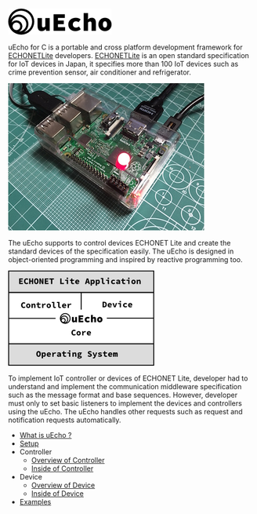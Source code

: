 ![logo](img/uecho_logo.png)

uEcho for C is a portable and cross platform development framework for [ECHONETLite][enet] developers. [ECHONETLite][enet] is an open standard specification for IoT devices in Japan, it specifies more than 100 IoT devices such as crime prevention sensor, air conditioner and refrigerator.

![RaspberyPi](doc/img/uecholight_raspberry_pi.jpg)

The uEcho supports to control devices ECHONET Lite and create the standard devices of the specification easily. The uEcho is designed in object-oriented programming and inspired by reactive programming too.

![framwork](doc/img/uecho_framework.png)

To implement IoT controller or devices of ECHONET Lite, developer had to understand and implement the communication middleware specification such as the message format and base sequences. However, developer must only to set basic listeners to implement the devices and controllers using the uEcho. The uEcho handles other requests such as request and notification requests automatically.

- [What is uEcho ?](doc/uecho_overview.md)
- [Setup](doc/uecho_setup.md)
- Controller
  - [Overview of Controller](doc/uecho_controller_overview.md)
  - [Inside of Controller](doc/uecho_controller_inside.md)
- Device
  - [Overview of Device](doc/uecho_device_overview.md)
  - [Inside of Device](doc/uecho_device_inside.md)
- [Examples](doc/uecho_examples.md)

[enet]:http://echonet.jp/english/
